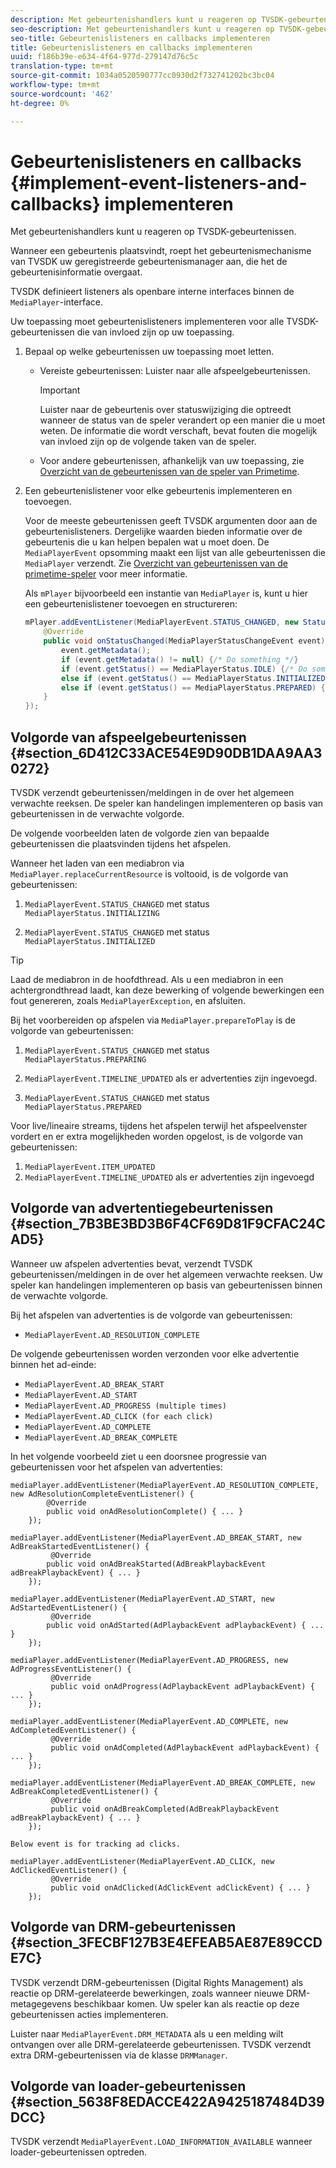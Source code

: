 ```yaml
---
description: Met gebeurtenishandlers kunt u reageren op TVSDK-gebeurtenissen.
seo-description: Met gebeurtenishandlers kunt u reageren op TVSDK-gebeurtenissen.
seo-title: Gebeurtenislisteners en callbacks implementeren
title: Gebeurtenislisteners en callbacks implementeren
uuid: f186b39e-e634-4f64-977d-279147d76c5c
translation-type: tm+mt
source-git-commit: 1034a0520590777cc0930d2f732741202bc3bc04
workflow-type: tm+mt
source-wordcount: '462'
ht-degree: 0%

---
```



# Gebeurtenislisteners en callbacks {#implement-event-listeners-and-callbacks} implementeren

Met gebeurtenishandlers kunt u reageren op TVSDK-gebeurtenissen.

Wanneer een gebeurtenis plaatsvindt, roept het gebeurtenismechanisme van TVSDK uw geregistreerde gebeurtenismanager aan, die het de gebeurtenisinformatie overgaat.

TVSDK definieert listeners als openbare interne interfaces binnen de `MediaPlayer`-interface.

Uw toepassing moet gebeurtenislisteners implementeren voor alle TVSDK-gebeurtenissen die van invloed zijn op uw toepassing.

1. Bepaal op welke gebeurtenissen uw toepassing moet letten.

   * Vereiste gebeurtenissen: Luister naar alle afspeelgebeurtenissen.

      >[!IMPORTANT]
      >
      >Luister naar de gebeurtenis over statuswijziging die optreedt wanneer de status van de speler verandert op een manier die u moet weten. De informatie die wordt verschaft, bevat fouten die mogelijk van invloed zijn op de volgende taken van de speler.

   * Voor andere gebeurtenissen, afhankelijk van uw toepassing, zie [Overzicht van de gebeurtenissen van de speler van Primetime](../../android-3x-events-notifications/events-summary/android-3x-events-summary.md).

1. Een gebeurtenislistener voor elke gebeurtenis implementeren en toevoegen.

   Voor de meeste gebeurtenissen geeft TVSDK argumenten door aan de gebeurtenislisteners. Dergelijke waarden bieden informatie over de gebeurtenis die u kan helpen bepalen wat u moet doen. De `MediaPlayerEvent` opsomming maakt een lijst van alle gebeurtenissen die `MediaPlayer` verzendt. Zie [Overzicht van gebeurtenissen van de primetime-speler](../../android-3x-events-notifications/events-summary/android-3x-events-summary.md) voor meer informatie.

   Als `mPlayer` bijvoorbeeld een instantie van `MediaPlayer` is, kunt u hier een gebeurtenislistener toevoegen en structureren:

   ```java
   mPlayer.addEventListener(MediaPlayerEvent.STATUS_CHANGED, new StatusChangeEventListener() { 
       @Override 
       public void onStatusChanged(MediaPlayerStatusChangeEvent event) { 
           event.getMetadata(); 
           if (event.getMetadata() != null) {/* Do something */} 
           if (event.getStatus() == MediaPlayerStatus.IDLE) {/* Do something */} 
           else if (event.getStatus() == MediaPlayerStatus.INITIALIZED) {/* Do something */} 
           else if (event.getStatus() == MediaPlayerStatus.PREPARED) {/* Do something */} 
       } 
   }); 
   ```

## Volgorde van afspeelgebeurtenissen {#section_6D412C33ACE54E9D90DB1DAA9AA30272}

TVSDK verzendt gebeurtenissen/meldingen in de over het algemeen verwachte reeksen. De speler kan handelingen implementeren op basis van gebeurtenissen in de verwachte volgorde.

De volgende voorbeelden laten de volgorde zien van bepaalde gebeurtenissen die plaatsvinden tijdens het afspelen.

Wanneer het laden van een mediabron via `MediaPlayer.replaceCurrentResource` is voltooid, is de volgorde van gebeurtenissen:

1. `MediaPlayerEvent.STATUS_CHANGED` met status  `MediaPlayerStatus.INITIALIZING`

1. `MediaPlayerEvent.STATUS_CHANGED` met status  `MediaPlayerStatus.INITIALIZED`

>[!TIP]
>
>Laad de mediabron in de hoofdthread. Als u een mediabron in een achtergrondthread laadt, kan deze bewerking of volgende bewerkingen een fout genereren, zoals `MediaPlayerException`, en afsluiten.

Bij het voorbereiden op afspelen via `MediaPlayer.prepareToPlay` is de volgorde van gebeurtenissen:

1. `MediaPlayerEvent.STATUS_CHANGED` met status  `MediaPlayerStatus.PREPARING`

1. `MediaPlayerEvent.TIMELINE_UPDATED` als er advertenties zijn ingevoegd.
1. `MediaPlayerEvent.STATUS_CHANGED` met status  `MediaPlayerStatus.PREPARED`

Voor live/lineaire streams, tijdens het afspelen terwijl het afspeelvenster vordert en er extra mogelijkheden worden opgelost, is de volgorde van gebeurtenissen:

1. `MediaPlayerEvent.ITEM_UPDATED`
1. `MediaPlayerEvent.TIMELINE_UPDATED` als er advertenties zijn ingevoegd

## Volgorde van advertentiegebeurtenissen {#section_7B3BE3BD3B6F4CF69D81F9CFAC24CAD5}

Wanneer uw afspelen advertenties bevat, verzendt TVSDK gebeurtenissen/meldingen in de over het algemeen verwachte reeksen. Uw speler kan handelingen implementeren op basis van gebeurtenissen binnen de verwachte volgorde.

Bij het afspelen van advertenties is de volgorde van gebeurtenissen:

* `MediaPlayerEvent.AD_RESOLUTION_COMPLETE`

De volgende gebeurtenissen worden verzonden voor elke advertentie binnen het ad-einde:

* `MediaPlayerEvent.AD_BREAK_START`
* `MediaPlayerEvent.AD_START`
* `MediaPlayerEvent.AD_PROGRESS (multiple times)`
* `MediaPlayerEvent.AD_CLICK (for each click)`
* `MediaPlayerEvent.AD_COMPLETE`
* `MediaPlayerEvent.AD_BREAK_COMPLETE`

In het volgende voorbeeld ziet u een doorsnee progressie van gebeurtenissen voor het afspelen van advertenties:

```
mediaPlayer.addEventListener(MediaPlayerEvent.AD_RESOLUTION_COMPLETE, new AdResolutionCompleteEventListener() { 
        @Override 
        public void onAdResolutionComplete() { ... } 
    }); 
 
mediaPlayer.addEventListener(MediaPlayerEvent.AD_BREAK_START, new AdBreakStartedEventListener() { 
         @Override 
        public void onAdBreakStarted(AdBreakPlaybackEvent adBreakPlaybackEvent) { ... } 
    }); 
 
mediaPlayer.addEventListener(MediaPlayerEvent.AD_START, new AdStartedEventListener() { 
         @Override 
        public void onAdStarted(AdPlaybackEvent adPlaybackEvent) { ... } 
    }); 
 
mediaPlayer.addEventListener(MediaPlayerEvent.AD_PROGRESS, new AdProgressEventListener() { 
         @Override 
         public void onAdProgress(AdPlaybackEvent adPlaybackEvent) { ... } 
    }); 
 
mediaPlayer.addEventListener(MediaPlayerEvent.AD_COMPLETE, new AdCompletedEventListener() { 
         @Override 
         public void onAdCompleted(AdPlaybackEvent adPlaybackEvent) { ... } 
    }); 
 
mediaPlayer.addEventListener(MediaPlayerEvent.AD_BREAK_COMPLETE, new AdBreakCompletedEventListener() { 
         @Override 
         public void onAdBreakCompleted(AdBreakPlaybackEvent adBreakPlaybackEvent) { ... } 
    }); 
 
Below event is for tracking ad clicks. 
 
mediaPlayer.addEventListener(MediaPlayerEvent.AD_CLICK, new AdClickedEventListener() { 
         @Override 
         public void onAdClicked(AdClickEvent adClickEvent) { ... } 
    });
```

## Volgorde van DRM-gebeurtenissen {#section_3FECBF127B3E4EFEAB5AE87E89CCDE7C}

TVSDK verzendt DRM-gebeurtenissen (Digital Rights Management) als reactie op DRM-gerelateerde bewerkingen, zoals wanneer nieuwe DRM-metagegevens beschikbaar komen. Uw speler kan als reactie op deze gebeurtenissen acties implementeren.

Luister naar `MediaPlayerEvent.DRM_METADATA` als u een melding wilt ontvangen over alle DRM-gerelateerde gebeurtenissen. TVSDK verzendt extra DRM-gebeurtenissen via de klasse `DRMManager`.

## Volgorde van loader-gebeurtenissen {#section_5638F8EDACCE422A9425187484D39DCC}

TVSDK verzendt `MediaPlayerEvent.LOAD_INFORMATION_AVAILABLE` wanneer loader-gebeurtenissen optreden.